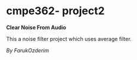 # cmpe362- project2

**Clear Noise From Audio**

This a noise filter project which uses average filter.

_By FarukOzderim_  
